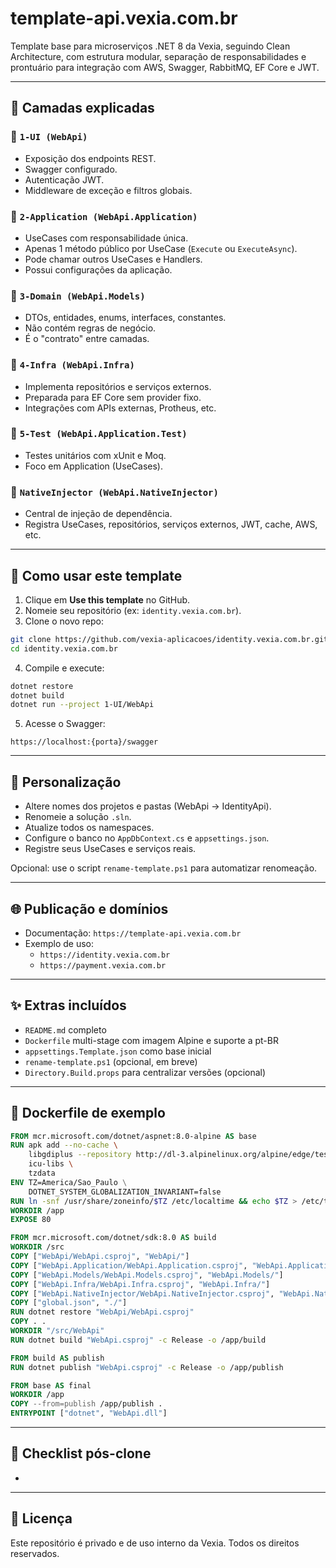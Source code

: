 # template-api.vexia.com.br

Template base para microserviços .NET 8 da Vexia, seguindo Clean Architecture, com estrutura modular, separação de responsabilidades e prontuário para integração com AWS, Swagger, RabbitMQ, EF Core e JWT.

---

## 🧱 Camadas explicadas

### 🔹 `1-UI (WebApi)`

- Exposição dos endpoints REST.
- Swagger configurado.
- Autenticação JWT.
- Middleware de exceção e filtros globais.

### 🔹 `2-Application (WebApi.Application)`

- UseCases com responsabilidade única.
- Apenas 1 método público por UseCase (`Execute` ou `ExecuteAsync`).
- Pode chamar outros UseCases e Handlers.
- Possui configurações da aplicação.

### 🔹 `3-Domain (WebApi.Models)`

- DTOs, entidades, enums, interfaces, constantes.
- Não contém regras de negócio.
- É o "contrato" entre camadas.

### 🔹 `4-Infra (WebApi.Infra)`

- Implementa repositórios e serviços externos.
- Preparada para EF Core sem provider fixo.
- Integrações com APIs externas, Protheus, etc.

### 🔹 `5-Test (WebApi.Application.Test)`

- Testes unitários com xUnit e Moq.
- Foco em Application (UseCases).

### 🔹 `NativeInjector (WebApi.NativeInjector)`

- Central de injeção de dependência.
- Registra UseCases, repositórios, serviços externos, JWT, cache, AWS, etc.

---

## 🚀 Como usar este template

1. Clique em **Use this template** no GitHub.
2. Nomeie seu repositório (ex: `identity.vexia.com.br`).
3. Clone o novo repo:

```bash
git clone https://github.com/vexia-aplicacoes/identity.vexia.com.br.git
cd identity.vexia.com.br
```

4. Compile e execute:

```bash
dotnet restore
dotnet build
dotnet run --project 1-UI/WebApi
```

5. Acesse o Swagger:

```
https://localhost:{porta}/swagger
```

---

## 🔧 Personalização

- Altere nomes dos projetos e pastas (WebApi → IdentityApi).
- Renomeie a solução `.sln`.
- Atualize todos os namespaces.
- Configure o banco no `AppDbContext.cs` e `appsettings.json`.
- Registre seus UseCases e serviços reais.

Opcional: use o script `rename-template.ps1` para automatizar renomeação.

---

## 🌐 Publicação e domínios

- Documentação: `https://template-api.vexia.com.br`
- Exemplo de uso:
  - `https://identity.vexia.com.br`
  - `https://payment.vexia.com.br`

---

## ✨ Extras incluídos

- `README.md` completo
- `Dockerfile` multi-stage com imagem Alpine e suporte a pt-BR
- `appsettings.Template.json` como base inicial
- `rename-template.ps1` (opcional, em breve)
- `Directory.Build.props` para centralizar versões (opcional)

---

## 📁 Dockerfile de exemplo

```dockerfile
FROM mcr.microsoft.com/dotnet/aspnet:8.0-alpine AS base
RUN apk add --no-cache \
    libgdiplus --repository http://dl-3.alpinelinux.org/alpine/edge/testing/ --allow-untrusted \
    icu-libs \
    tzdata
ENV TZ=America/Sao_Paulo \
    DOTNET_SYSTEM_GLOBALIZATION_INVARIANT=false
RUN ln -snf /usr/share/zoneinfo/$TZ /etc/localtime && echo $TZ > /etc/timezone
WORKDIR /app
EXPOSE 80

FROM mcr.microsoft.com/dotnet/sdk:8.0 AS build
WORKDIR /src
COPY ["WebApi/WebApi.csproj", "WebApi/"]
COPY ["WebApi.Application/WebApi.Application.csproj", "WebApi.Application/"]
COPY ["WebApi.Models/WebApi.Models.csproj", "WebApi.Models/"]
COPY ["WebApi.Infra/WebApi.Infra.csproj", "WebApi.Infra/"]
COPY ["WebApi.NativeInjector/WebApi.NativeInjector.csproj", "WebApi.NativeInjector/"]
COPY ["global.json", "./"]
RUN dotnet restore "WebApi/WebApi.csproj"
COPY . .
WORKDIR "/src/WebApi"
RUN dotnet build "WebApi.csproj" -c Release -o /app/build

FROM build AS publish
RUN dotnet publish "WebApi.csproj" -c Release -o /app/publish

FROM base AS final
WORKDIR /app
COPY --from=publish /app/publish .
ENTRYPOINT ["dotnet", "WebApi.dll"]
```

---

## 🔖 Checklist pós-clone

-

---

## 📄 Licença

Este repositório é privado e de uso interno da Vexia. Todos os direitos reservados.

